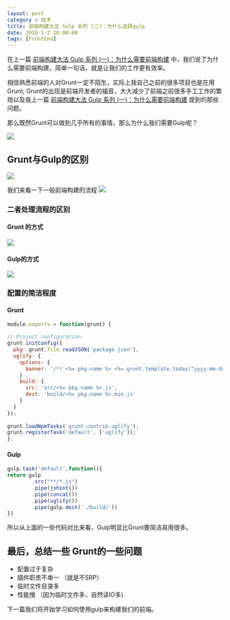 ```yaml
---
layout: post
category : 技术
title: 前端构建大法 Gulp 系列 (二)：为什么选择gulp 
date: 2016-1-2 20:00:00
tags: [FrontEnd]
---
```





在上一篇 [前端构建大法 Gulp 系列 (一)：为什么需要前端构建](http://deshui.wang/%E6%8A%80%E6%9C%AF/2016/01/01/why-need-front-end-build/) 中，我们说了为什么需要前端构建，简单一句话，就是让我们的工作更有效率。

相信熟悉前端的人对Grunt一定不陌生，实际上我自己之前的很多项目也是在用Grunt, Grunt的出现是前端开发者的福音，大大减少了前端之前很多手工工作的繁琐以及我上一篇 [前端构建大法 Gulp 系列 (一)：为什么需要前端构建](http://deshui.wang/%E6%8A%80%E6%9C%AF/2016/01/01/why-need-front-end-build/) 提到的那些问题。

那么既然Grunt可以做到几乎所有的事情，那么为什么我们需要Gulp呢？

<img class="img-responsive" src="https://cdn.jsdelivr.net/gh/wangdeshui/blogpics@master/gulp/1.png" />

## Grunt与Gulp的区别

<img class="img-responsive" src="https://cdn.jsdelivr.net/gh/wangdeshui/blogpics@master/gulp/2.png" />

我们来看一下一般前端构建的流程
<img class="img-responsive" src="https://cdn.jsdelivr.net/gh/wangdeshui/blogpics@master/gulp/3.png" />

###  二者处理流程的区别
#### Grunt 的方式

<img class="img-responsive" src="https://cdn.jsdelivr.net/gh/wangdeshui/blogpics@master/gulp/4.png" />

#### Gulp的方式

<img class="img-responsive" src="https://cdn.jsdelivr.net/gh/wangdeshui/blogpics@master/gulp/5.png" />

###  配置的简洁程度

#### Grunt

```javascript
module.exports = function(grunt) {

// Project configuration.
grunt.initConfig({
  pkg: grunt.file.readJSON('package.json'),
  uglify: {
    options: {
      banner: '/*! <%= pkg.name %> <%= grunt.template.today("yyyy-mm-dd") %> */\n'
    } ,
    build: {
      src: 'src/<%= pkg.name %>.js',
      dest: 'build/<%= pkg.name %>.min.js'
    }
  }
});
 
grunt.loadNpmTasks('grunt-contrib-uglify'); 
grunt.registerTask('default', ['uglify']);
};
```

#### Gulp

```javascript
gulp.task('default',function(){    
return gulp
        .src("**/*.js")
        .pipe(jshint())
        .pipe(concat())
        .pipe(uglify())
        .pipe(gulp.dest('./build/'))        
})
```

所以从上面的一些代码对比来看，Gulp明显比Grunt要简洁易用很多。

## 最后，总结一些 Grunt的一些问题

* 配置过于复杂
* 插件职责不单一 （就是不SRP）
* 临时文件目录多
* 性能慢 （因为临时文件多，自然读IO多)

下一篇我们将开始学习如何使用gulp来构建我们的前端。